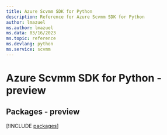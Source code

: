 ```yaml
---
title: Azure Scvmm SDK for Python
description: Reference for Azure Scvmm SDK for Python
author: lmazuel
ms.author: lmazuel
ms.data: 03/16/2023
ms.topic: reference
ms.devlang: python
ms.service: scvmm
---
```

# Azure Scvmm SDK for Python - preview
## Packages - preview
[!INCLUDE [packages](scvmm-index.md)]